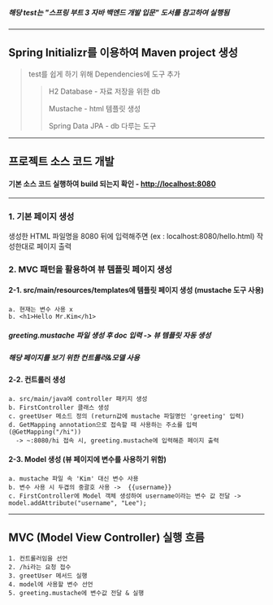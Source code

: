 ##### 해당 test는 "스프링 부트 3 자바 백엔드 개발 입문" 도서를 참고하여 실행됨
---
## Spring Initializr를 이용하여 Maven project 생성

> test를 쉽게 하기 위해 Dependencies에 도구 추가
>> H2 Database - 자료 저장을 위한 db
>> 
>> Mustache - html 템플릿 생성
>> 
>> Spring Data JPA - db 다루는 도구
 
---
## 프로젝트 소스 코드 개발
#### 기본 소스 코드 실행하여 build 되는지 확인 - <http://localhost:8080>
---

### 1. 기본 페이지 생성
생성한 HTML 파일명을 8080 뒤에 입력해주면 (ex : localhost:8080/hello.html)
작성한대로 페이지 출력

### 2. MVC 패턴을 활용하여 뷰 템플릿 페이지 생성
#### 2-1. src/main/resources/templates에 템플릿 페이지 생성 (mustache 도구 사용)
    a. 현재는 변수 사용 x
    b. <h1>Hello Mr.Kim</h1>

##### greeting.mustache 파일 생성 후 doc 입력 -> 뷰 템플릿 자동 생성
##### 해당 페이지를 보기 위한 컨트롤러&모델 사용

#### 2-2. 컨트롤러 생성
    a. src/main/java에 controller 패키지 생성
    b. FirstController 클래스 생성 
    c. greetUser 메소드 정의 (return값에 mustache 파일명인 'greeting' 입력)
    d. GetMapping annotation으로 접속할 때 사용하는 주소를 입력 (@GetMapping("/hi"))
      -> ~:8080/hi 접속 시, greeting.mustache에 입력해준 페이지 출력

#### 2-3. Model 생성 (뷰 페이지에 변수를 사용하기 위함)
    a. mustache 파일 속 'Kim' 대신 변수 사용
    b. 변수 사용 시 두겹의 중괄호 사용 ->  {{username}}
    c. FirstController에 Model 객체 생성하여 username이라는 변수 값 전달 -> model.addAttribute("username", "Lee");

---
## MVC (Model View Controller) 실행 흐름
    1. 컨트롤러임을 선언
    2. /hi라는 요청 접수
    3. greetUser 메서드 실행
    4. model에 사용할 변수 선언
    5. greeting.mustache에 변수값 전달 & 실행
